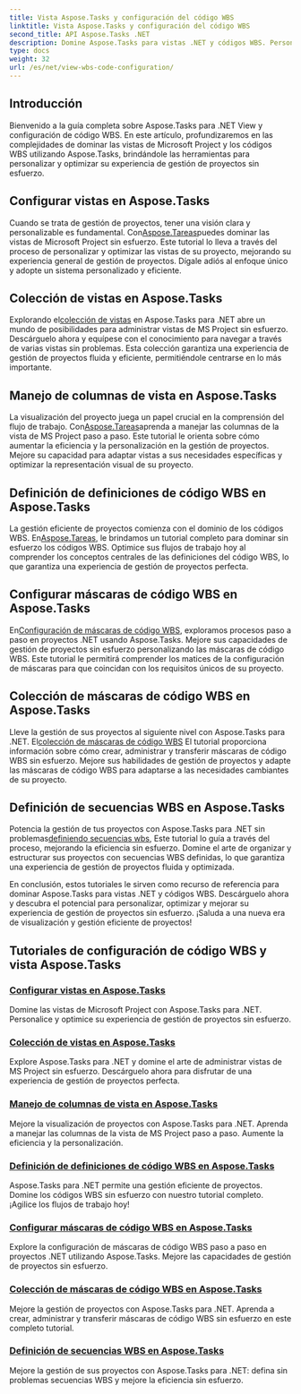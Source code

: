 ```yaml
---
title: Vista Aspose.Tasks y configuración del código WBS
linktitle: Vista Aspose.Tasks y configuración del código WBS
second_title: API Aspose.Tasks .NET
description: Domine Aspose.Tasks para vistas .NET y códigos WBS. Personaliza la gestión de proyectos con nuestros tutoriales paso a paso. Descárguelo ahora para una visualización perfecta del proyecto.
type: docs
weight: 32
url: /es/net/view-wbs-code-configuration/
---
```


## Introducción

Bienvenido a la guía completa sobre Aspose.Tasks para .NET View y configuración de código WBS. En este artículo, profundizaremos en las complejidades de dominar las vistas de Microsoft Project y los códigos WBS utilizando Aspose.Tasks, brindándole las herramientas para personalizar y optimizar su experiencia de gestión de proyectos sin esfuerzo.

## Configurar vistas en Aspose.Tasks

 Cuando se trata de gestión de proyectos, tener una visión clara y personalizable es fundamental. Con[Aspose.Tareas](./configuring-views/)puedes dominar las vistas de Microsoft Project sin esfuerzo. Este tutorial lo lleva a través del proceso de personalizar y optimizar las vistas de su proyecto, mejorando su experiencia general de gestión de proyectos. Dígale adiós al enfoque único y adopte un sistema personalizado y eficiente.

## Colección de vistas en Aspose.Tasks

 Explorando el[colección de vistas](./view-collection/) en Aspose.Tasks para .NET abre un mundo de posibilidades para administrar vistas de MS Project sin esfuerzo. Descárguelo ahora y equípese con el conocimiento para navegar a través de varias vistas sin problemas. Esta colección garantiza una experiencia de gestión de proyectos fluida y eficiente, permitiéndole centrarse en lo más importante.

## Manejo de columnas de vista en Aspose.Tasks

 La visualización del proyecto juega un papel crucial en la comprensión del flujo de trabajo. Con[Aspose.Tareas](./view-columns/)aprenda a manejar las columnas de la vista de MS Project paso a paso. Este tutorial le orienta sobre cómo aumentar la eficiencia y la personalización en la gestión de proyectos. Mejore su capacidad para adaptar vistas a sus necesidades específicas y optimizar la representación visual de su proyecto.

## Definición de definiciones de código WBS en Aspose.Tasks

 La gestión eficiente de proyectos comienza con el dominio de los códigos WBS. En[Aspose.Tareas](./wbs-code-definitions/), le brindamos un tutorial completo para dominar sin esfuerzo los códigos WBS. Optimice sus flujos de trabajo hoy al comprender los conceptos centrales de las definiciones del código WBS, lo que garantiza una experiencia de gestión de proyectos perfecta.

## Configurar máscaras de código WBS en Aspose.Tasks

 En[Configuración de máscaras de código WBS](./wbs-code-masks/), exploramos procesos paso a paso en proyectos .NET usando Aspose.Tasks. Mejore sus capacidades de gestión de proyectos sin esfuerzo personalizando las máscaras de código WBS. Este tutorial le permitirá comprender los matices de la configuración de máscaras para que coincidan con los requisitos únicos de su proyecto.

## Colección de máscaras de código WBS en Aspose.Tasks

 Lleve la gestión de sus proyectos al siguiente nivel con Aspose.Tasks para .NET. El[colección de máscaras de código WBS](./wbs-code-mask-collection/) El tutorial proporciona información sobre cómo crear, administrar y transferir máscaras de código WBS sin esfuerzo. Mejore sus habilidades de gestión de proyectos y adapte las máscaras de código WBS para adaptarse a las necesidades cambiantes de su proyecto.

## Definición de secuencias WBS en Aspose.Tasks

 Potencia la gestión de tus proyectos con Aspose.Tasks para .NET sin problemas[definiendo secuencias wbs](./wbs-sequences/), Este tutorial lo guía a través del proceso, mejorando la eficiencia sin esfuerzo. Domine el arte de organizar y estructurar sus proyectos con secuencias WBS definidas, lo que garantiza una experiencia de gestión de proyectos fluida y optimizada.

En conclusión, estos tutoriales le sirven como recurso de referencia para dominar Aspose.Tasks para vistas .NET y códigos WBS. Descárguelo ahora y descubra el potencial para personalizar, optimizar y mejorar su experiencia de gestión de proyectos sin esfuerzo. ¡Saluda a una nueva era de visualización y gestión eficiente de proyectos!
## Tutoriales de configuración de código WBS y vista Aspose.Tasks
### [Configurar vistas en Aspose.Tasks](./configuring-views/)
Domine las vistas de Microsoft Project con Aspose.Tasks para .NET. Personalice y optimice su experiencia de gestión de proyectos sin esfuerzo.
### [Colección de vistas en Aspose.Tasks](./view-collection/)
Explore Aspose.Tasks para .NET y domine el arte de administrar vistas de MS Project sin esfuerzo. Descárguelo ahora para disfrutar de una experiencia de gestión de proyectos perfecta.
### [Manejo de columnas de vista en Aspose.Tasks](./view-columns/)
Mejore la visualización de proyectos con Aspose.Tasks para .NET. Aprenda a manejar las columnas de la vista de MS Project paso a paso. Aumente la eficiencia y la personalización.
### [Definición de definiciones de código WBS en Aspose.Tasks](./wbs-code-definitions/)
Aspose.Tasks para .NET permite una gestión eficiente de proyectos. Domine los códigos WBS sin esfuerzo con nuestro tutorial completo. ¡Agilice los flujos de trabajo hoy!
### [Configurar máscaras de código WBS en Aspose.Tasks](./wbs-code-masks/)
Explore la configuración de máscaras de código WBS paso a paso en proyectos .NET utilizando Aspose.Tasks. Mejore las capacidades de gestión de proyectos sin esfuerzo.
### [Colección de máscaras de código WBS en Aspose.Tasks](./wbs-code-mask-collection/)
Mejore la gestión de proyectos con Aspose.Tasks para .NET. Aprenda a crear, administrar y transferir máscaras de código WBS sin esfuerzo en este completo tutorial.
### [Definición de secuencias WBS en Aspose.Tasks](./wbs-sequences/)
Mejore la gestión de sus proyectos con Aspose.Tasks para .NET: defina sin problemas secuencias WBS y mejore la eficiencia sin esfuerzo.